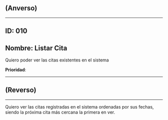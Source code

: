 ## (Anverso)

---

## **ID**: 010

## **Nombre**: Listar Cita 

Quiero poder ver las citas existentes en el sistema

**Prioridad**: 

---

## (Reverso)

---

Quiero ver las citas registradas en el sistema ordenadas por sus fechas, siendo la próxima cita más cercana la primera en ver.
